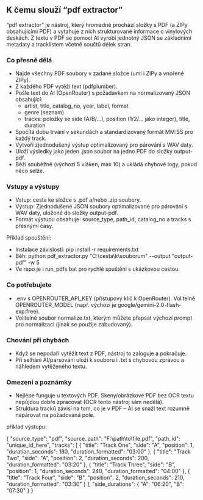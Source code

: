 
## K čemu slouží “pdf extractor”

“pdf extractor” je nástroj, který hromadně prochází složky s PDF (a ZIPy obsahujícími PDF) a vytahuje z nich strukturované informace o vinylových deskách. Z textu v PDF se pomocí AI vyrobí jednotný JSON se základními metadaty a tracklistem včetně součtů délek stran.

### Co přesně dělá
- Najde všechny PDF soubory v zadané složce (umí i ZIPy a vnořené ZIPy).
- Z každého PDF vytěží text (pdfplumber).
- Pošle text do AI (OpenRouter) s požadavkem na normalizovaný JSON obsahující:
  - artist, title, catalog_no, year, label, format
  - genre (seznam)
  - tracks: položky se side (A/B/…), position (1/2/… jako integer), title, duration
- Spočítá dobu trvání v sekundách a standardizovaný formát MM:SS pro každý track.
- Vytvoří zjednodušený výstup optimalizovaný pro párování s WAV daty.
- Uloží výsledky jako jeden .json soubor na jedno PDF do složky output-pdf.
- Běží souběžně (výchozí 5 vláken, max 10) a ukládá chybové logy, pokud něco selže.

### Vstupy a výstupy
- Vstup: cesta ke složce s .pdf a/nebo .zip soubory.
- Výstup: Zjednodušené JSON soubory optimalizované pro párování s WAV daty, uložené do složky output-pdf.
- Formát výstupu obsahuje: source_type, path_id, catalog_no a tracks s přesnými časy.

Příklad spouštění:
- Instalace závislostí: pip install -r requirements.txt
- Běh: python pdf_extractor.py "C:\cesta\k\souborum" --output "output-pdf" -w 5
- Ve repo je i run_pdfs.bat pro rychlé spuštění s ukázkovou cestou.

### Co potřebujete
- .env s OPENROUTER_API_KEY (přístupový klíč k OpenRouter). Volitelně OPENROUTER_MODEL (např. výchozí je google/gemini-2.0-flash-exp:free).
- Volitelně soubor normalize.txt, kterým můžete přepsat výchozí prompt pro normalizaci (jinak se použije zabudovaný).

### Chování při chybách
- Když se nepodaří vytěžit text z PDF, nástroj to zaloguje a pokračuje.
- Při selhání AI/parsování uloží k souboru i .txt s chybovou zprávou a náhledem vytěženého textu.

### Omezení a poznámky
- Nejlépe funguje u textových PDF. Skeny/obrázkové PDF bez OCR textu nepůjdou dobře zpracovat (OCR tento nástroj sám nedělá).
- Struktura tracků závisí na tom, co je v PDF – AI se snaží text rozumně napárovat na požadovaná pole.

příklad výstupu:

{
  "source_type": "pdf",
  "source_path": "F:\\path\\to\\file.pdf",
  "path_id": "unique_id_here",
  "tracks": [
    {
      "title": "Track One",
      "side": "A",
      "position": 1,
      "duration_seconds": 180,
      "duration_formatted": "03:00"
    },
    {
      "title": "Track Two",
      "side": "A",
      "position": 2,
      "duration_seconds": 200,
      "duration_formatted": "03:20"
    },
    {
      "title": "Track Three",
      "side": "B",
      "position": 1,
      "duration_seconds": 240,
      "duration_formatted": "04:00"
    },
    {
      "title": "Track Four",
      "side": "B",
      "position": 2,
      "duration_seconds": 210,
      "duration_formatted": "03:30"
    }
  ],
  "side_durations": {
    "A": "06:20",
    "B": "07:30"
  }
}

